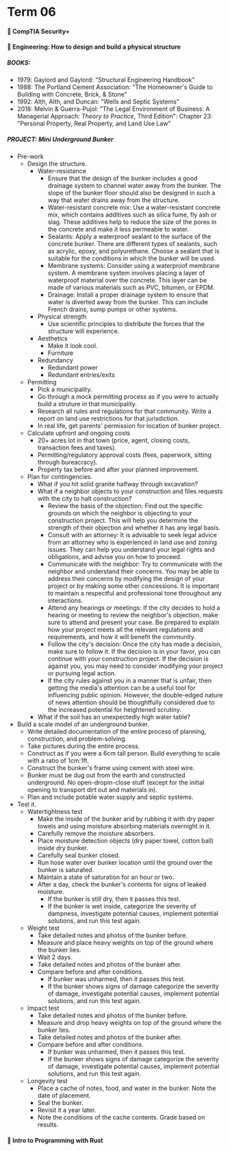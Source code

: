 # Term 06

#### 🔴 CompTIA Security+

#### 🔴 Engineering: How to design and build a physical structure

##### BOOKS:
* 1979: Gaylord and Gaylord: "Structural Engineering Handbook"
* 1988: The Portland Cement Association: "The Homeowner's Guide to Building with Concrete, Brick, & Stone"
* 1992: Alth, Alth, and Duncan: "Wells and Septic Systems"
* 2018: Melvin & Guerra-Pujol: "The Legal Environment of Business: A Managerial Approach: *Theory to Practice*, Third Edition": Chapter 23: "Personal Property, Real Property, and Land Use Law"

##### PROJECT: Mini Underground Bunker
* Pre-work
  * Design the structure.
    * Water-resistance
      * Ensure that the design of the bunker includes a good drainage system to channel water away from the bunker. The slope of the bunker floor should also be designed in such a way that water drains away from the structure.
      * Water-resistant concrete mix: Use a water-resistant concrete mix, which contains additives such as silica fume, fly ash or slag. These additives help to reduce the size of the pores in the concrete and make it less permeable to water.
      * Sealants: Apply a waterproof sealant to the surface of the concrete bunker. There are different types of sealants, such as acrylic, epoxy, and polyurethane. Choose a sealant that is suitable for the conditions in which the bunker will be used.
      * Membrane systems: Consider using a waterproof membrane system. A membrane system involves placing a layer of waterproof material over the concrete. This layer can be made of various materials such as PVC, bitumen, or EPDM.
      * Drainage: Install a proper drainage system to ensure that water is diverted away from the bunker. This can include French drains, sump pumps or other systems.
    * Physical strength
      * Use scientific principles to distribute the forces that the structure will experience. 
    * Aesthetics
      * Make it look cool.
      * Furniture
    * Redundancy
      * Redundant power
      * Redundant entries/exits
  * Permitting
    * Pick a municipality.
    * Go through a mock permitting process as if you were to actually build a struture in that municipality. 
    * Research all rules and regulations for that community. Write a report on land use restrictions for that jurisdiction.
    * In real life, get parents' permission for location of bunker project.
  * Calculate upfront and ongoing costs
    * 20+ acres lot in that town (price, agent, closing costs, transaction fees and taxes). 
    * Permitting/regulatory approval costs (fees, paperwork, sitting through bureacracy).
    * Property tax before and after your planned improvement. 
  * Plan for contingencies.
    * What if you hit solid granite halfway through excavation?
    * What if a neighbor objects to your construction and files requests with the city to halt construction?
      *  Review the basis of the objection: Find out the specific grounds on which the neighbor is objecting to your construction project. This will help you determine the strength of their objection and whether it has any legal basis.
      *  Consult with an attorney: It is advisable to seek legal advice from an attorney who is experienced in land use and zoning issues. They can help you understand your legal rights and obligations, and advise you on how to proceed.
      *  Communicate with the neighbor: Try to communicate with the neighbor and understand their concerns. You may be able to address their concerns by modifying the design of your project or by making some other concessions. It is important to maintain a respectful and professional tone throughout any interactions.
      *  Attend any hearings or meetings: If the city decides to hold a hearing or meeting to review the neighbor's objection, make sure to attend and present your case. Be prepared to explain how your project meets all the relevant regulations and requirements, and how it will benefit the community.
      *  Follow the city's decision: Once the city has made a decision, make sure to follow it. If the decision is in your favor, you can continue with your construction project. If the decision is against you, you may need to consider modifying your project or pursuing legal action.
      *  If the city rules against you in a manner that is unfair, then getting the media's attention can be a useful tool for influencing public opinion. However, the double-edged nature of news attention should be thoughtfully considered due to the increased potential for heightened scrutiny. 
    * What if the soil has an unexpectedly high water table?
* Build a scale model of an underground bunker.
  * Write detailed documentation of the entire process of planning, construction, and problem-solving. 
  * Take pictures during the entire process.
  * Construct as if you were a 6cm tall person. Build everything to scale with a ratio of 1cm:1ft. 
  * Construct the bunker's frame using cement with steel wire. 
  * Bunker must be dug out from the earth and constructed underground. No open-dropin-close stuff (except for the initial opening to transport dirt out and materials in).
  * Plan and include potable water supply and septic systems. 
* Test it.
  * Watertightness test
    * Make the inside of the bunker arid by rubbing it with dry paper towels and using moisture absorbing materials overnight in it.
    * Carefully remove the moisture absorbers.
    * Place moisture detection objects (dry paper towel, cotton ball) inside dry bunker. 
    * Carefully seal bunker closed. 
    * Run hose water over bunker location until the ground over the bunker is saturated. 
    * Maintain a state of saturation for an hour or two. 
    * After a day, check the bunker's contents for signs of leaked moisture.
      * If the bunker is still dry, then it passes this test. 
      * If the bunker is wet inside, categorize the severity of dampness, investigate potential causes, implement potential solutions, and run this test again.
  * Weight test
    * Take detailed notes and photos of the bunker before. 
    * Measure and place heavy weights on top of the ground where the bunker lies. 
    * Wait 2 days. 
    * Take detailed notes and photos of the bunker after.
    * Compare before and after conditions. 
      * If bunker was unharmed, then it passes this test. 
      * If the bunker shows signs of damage categorize the severity of damage, investigate potential causes, implement potential solutions, and run this test again.
  * Impact test
    * Take detailed notes and photos of the bunker before. 
    * Measure and drop heavy weights on top of the ground where the bunker lies. 
    * Take detailed notes and photos of the bunker after.
    * Compare before and after conditions. 
      * If bunker was unharmed, then it passes this test. 
      * If the bunker shows signs of damage categorize the severity of damage, investigate potential causes, implement potential solutions, and run this test again.
  * Longevity test
    * Place a cache of notes, food, and water in the bunker. Note the date of placement.
    * Seal the bunker. 
    * Revisit it a year later.
    * Note the conditions of the cache contents. Grade based on results.


#### 🔴 Intro to Programming with Rust
